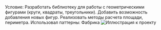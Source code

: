 Условие: Разработать библиотеку для работы с геометрическими фигурами (круги, квадраты, треугольники). Добавить возможность добавления новых фигур. Реализовать методы расчета площади, периметра. 
Использовал паттерны: Фабрика
![Иллюстрация к проекту](https://github.com/azamat248/Shape/blob/main/UML1.drawio.png)
